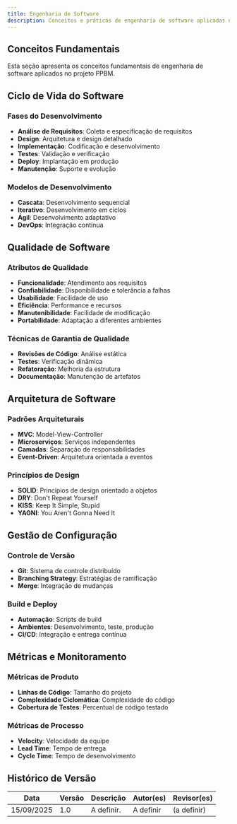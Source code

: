```yaml
---
title: Engenharia de Software
description: Conceitos e práticas de engenharia de software aplicadas no projeto PPBM.
---
```


## Conceitos Fundamentais

Esta seção apresenta os conceitos fundamentais de engenharia de software aplicados no projeto PPBM.

## Ciclo de Vida do Software

### Fases do Desenvolvimento
- **Análise de Requisitos**: Coleta e especificação de requisitos
- **Design**: Arquitetura e design detalhado
- **Implementação**: Codificação e desenvolvimento
- **Testes**: Validação e verificação
- **Deploy**: Implantação em produção
- **Manutenção**: Suporte e evolução

### Modelos de Desenvolvimento
- **Cascata**: Desenvolvimento sequencial
- **Iterativo**: Desenvolvimento em ciclos
- **Ágil**: Desenvolvimento adaptativo
- **DevOps**: Integração contínua

## Qualidade de Software

### Atributos de Qualidade
- **Funcionalidade**: Atendimento aos requisitos
- **Confiabilidade**: Disponibilidade e tolerância a falhas
- **Usabilidade**: Facilidade de uso
- **Eficiência**: Performance e recursos
- **Manutenibilidade**: Facilidade de modificação
- **Portabilidade**: Adaptação a diferentes ambientes

### Técnicas de Garantia de Qualidade
- **Revisões de Código**: Análise estática
- **Testes**: Verificação dinâmica
- **Refatoração**: Melhoria da estrutura
- **Documentação**: Manutenção de artefatos

## Arquitetura de Software

### Padrões Arquiteturais
- **MVC**: Model-View-Controller
- **Microserviços**: Serviços independentes
- **Camadas**: Separação de responsabilidades
- **Event-Driven**: Arquitetura orientada a eventos

### Princípios de Design
- **SOLID**: Princípios de design orientado a objetos
- **DRY**: Don't Repeat Yourself
- **KISS**: Keep It Simple, Stupid
- **YAGNI**: You Aren't Gonna Need It

## Gestão de Configuração

### Controle de Versão
- **Git**: Sistema de controle distribuído
- **Branching Strategy**: Estratégias de ramificação
- **Merge**: Integração de mudanças

### Build e Deploy
- **Automação**: Scripts de build
- **Ambientes**: Desenvolvimento, teste, produção
- **CI/CD**: Integração e entrega contínua

## Métricas e Monitoramento

### Métricas de Produto
- **Linhas de Código**: Tamanho do projeto
- **Complexidade Ciclomática**: Complexidade do código
- **Cobertura de Testes**: Percentual de código testado

### Métricas de Processo
- **Velocity**: Velocidade da equipe
- **Lead Time**: Tempo de entrega
- **Cycle Time**: Tempo de desenvolvimento

## Histórico de Versão

| Data       | Versão | Descrição  | Autor(es) | Revisor(es) |
| ---------- | ------ | ---------- | --------- | ----------- |
| 15/09/2025 | 1.0    | A definir. | A definir | (a definir) |